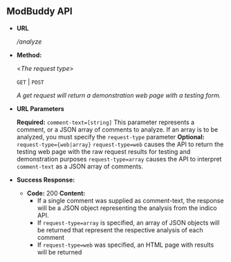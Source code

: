 **ModBuddy API**
----

* **URL**

  _/analyze_

* **Method:**
  
  <_The request type_>

  `GET` | `POST`

    _A get request will return a demonstration web page with a testing form._
  
*  **URL Parameters**

   **Required:**
  `comment-text=[string]`
    This parameter represents a comment, or a JSON array of comments to analyze. If an array is to be analyzed, you must specify the `request-type` parameter
   **Optional:**
  `request-type={web|array}`
  `request-type=web` causes the API to return the testing web page with the raw request results for testing and demonstration purposes
  `request-type=array` causes the API to interpret `comment-text` as a JSON array of comments.

* **Success Response:**

  * **Code:** 200
    **Content:** 
    * If a single comment was supplied as comment-text, the response will be a JSON object representing the analysis from the indico API. 
    * If `request-type=array` is specified, an array of JSON objects will be returned that represent the respective analysis of each comment
    * If `request-type=web` was specified, an HTML page with results will be returned
 